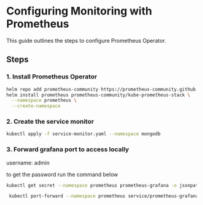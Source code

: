 # Configuring Monitoring with Prometheus

This guide outlines the steps to configure Prometheus Operator.

## Steps

### 1. Install Prometheus Operator

```sh
helm repo add prometheus-community https://prometheus-community.github.io/helm-charts
helm install prometheus prometheus-community/kube-prometheus-stack \
  --namespace prometheus \
  --create-namespace
```

### 2. Create the service monitor
```sh
kubectl apply -f service-monitor.yaml --namespace mongodb
```

### 3. Forward grafana port to access locally

username: admin

to get the password run the command below
```sh
kubectl get secret --namespace prometheus prometheus-grafana -o jsonpath="{.data.admin-password}" | base64 --decode
```

```sh
 kubectl port-forward --namespace prometheus service/prometheus-grafana 8080:80
```